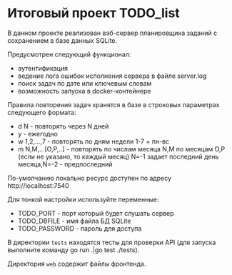# Итоговый проект TODO_list

В данном проекте реализован вэб-сервер планировщика заданий с сохранением в базе данных SQLite.

Предусмотрен следующий функционал:
- аутентификация
- ведение лога ошибок исполнения сервера в файле server.log
- поиск задач по дате или ключевым словам
- возможность запуска в docker-контейнере

Правила повторения задач хранятся в базе в строковых параметрах следующего формата:
- d N - повторять через N дней
- y - ежегодно
- w 1,2,...,7 - повторять по дням недели 1-7 = пн-вс
- m N,M,.. [O,P,..] - повторять по числам месяца N,M по месяцам O,P (если не указано, то каждый месяц)
    N=-1 задает последний день месяца,N=-2 - предпоследний

По-умолчанию локально ресурс доступен по адресу http://localhost:7540

Для тонкой настройки используйте переменные:
- TODO_PORT - порт который будет слушать сервер
- TODO_DBFILE - имя файла БД SQLite
- TODO_PASSWORD - пароль для доступа

В директории `tests` находятся тесты для проверки API (для запуска выполните команду go run .|go test ./tests).

Директория `web` содержит файлы фронтенда.